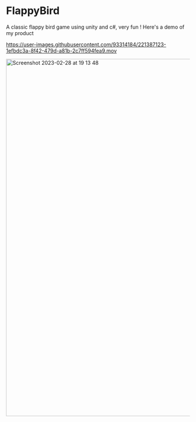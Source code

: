 # FlappyBird
A classic flappy bird game using unity and c#, very fun !
Here's a demo of my product



https://user-images.githubusercontent.com/93314184/221387123-1efbdc3a-8f42-479d-a81b-2c7ff594fea9.mov

<img width="978" alt="Screenshot 2023-02-28 at 19 13 48" src="https://user-images.githubusercontent.com/93314184/221958761-0d8f668f-2477-4b1b-81dc-ad34ed95ecd6.png">

